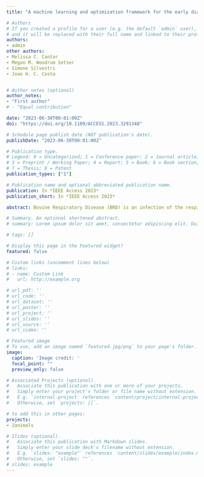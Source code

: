 ```yaml
---
title: "A machine learning and optimization framework for the early diagnosis of bovine respiratory disease"

# Authors
# If you created a profile for a user (e.g. the default `admin` user), write the username (folder name) here 
# and it will be replaced with their full name and linked to their profile.
authors:
- admin
other authors:
- Melissa C. Cantor
- Megan M. Woodrum Setser
- Simone Silvestri
- Joao H. C. Costa


# Author notes (optional)
author_notes:
- "First author"
# - "Equal contribution"

date: "2023-06-30T00:01:00Z"
doi: "https://doi.org/10.1109/ACCESS.2023.3291348"

# Schedule page publish date (NOT publication's date).
publishDate: "2023-06-30T00:01:00Z"

# Publication type.
# Legend: 0 = Uncategorized; 1 = Conference paper; 2 = Journal article;
# 3 = Preprint / Working Paper; 4 = Report; 5 = Book; 6 = Book section;
# 7 = Thesis; 8 = Patent
publication_types: ["1"]

# Publication name and optional abbreviated publication name.
publication: In *IEEE Access 2023*
publication_short: In *IEEE Access 2023*

abstract: Bovine Respiratory Disease (BRD) is an infection of the respiratory tract that is the leading reason for antimicrobial use in dairy calves and represents 22% of calf mortalities. The costs and effects of BRD can severely damage a farm’s economy, since raising dairy calves is one of the largest economic investments, and diagnosing BRD requires intensive and specialized labor that is hard to find. Precision technologies based on the Internet of Things (IoT), such as automatic feeders, scales, and accelerometers, can help detect behavioral changes before outward clinical signs of BRD. Such early detection enables early treatment, and thus faster recovery, with less long term effects. In this paper, we propose a framework for BRD diagnosis, its early detection, and identification of BRD persistency status using precision IoT technologies. We adopt a machine learning model paired with a cost-sensitive feature selection problem called Cost Optimization Worth (COW). COW maximizes prediction accuracy given a budget constraint. We show that COW is NP-Hard, and propose an efficient heuristic with polynomial complexity called Cost-Aware Learning Feature (CALF). We validate our methodology on a real dataset collected from 159 calves during the preweaning period. Results show that our approach outperforms a recent state-of-the-art solution. Numerically, we achieve an accuracy of 88% for labeling sick and healthy calves, 70% of sick calves are predicted 4 days prior to diagnosis, and 80% of persistency status calves are detected within the first five days of sickness.

# Summary. An optional shortened abstract.
# summary: Lorem ipsum dolor sit amet, consectetur adipiscing elit. Duis posuere tellus ac convallis placerat. Proin tincidunt magna sed ex sollicitudin condimentum.

# tags: []

# Display this page in the Featured widget?
featured: false

# Custom links (uncomment lines below)
# links:
# - name: Custom Link
#   url: http://example.org

# url_pdf: ''
# url_code: ''
# url_dataset: ''
# url_poster: ''
# url_project: ''
# url_slides: ''
# url_source: ''
# url_video: ''

# Featured image
# To use, add an image named `featured.jpg/png` to your page's folder. 
image:
  caption: 'Image credit: '
  focal_point: ""
  preview_only: false

# Associated Projects (optional).
#   Associate this publication with one or more of your projects.
#   Simply enter your project's folder or file name without extension.
#   E.g. `internal-project` references `content/project/internal-project/index.md`.
#   Otherwise, set `projects: []`.

# to add this in other pages:
projects:
- 2animals

# Slides (optional).
#   Associate this publication with Markdown slides.
#   Simply enter your slide deck's filename without extension.
#   E.g. `slides: "example"` references `content/slides/example/index.md`.
#   Otherwise, set `slides: ""`.
# slides: example
---
```


<!-- {{% callout note %}}
Click the *Cite* button above to demo the feature to enable visitors to import publication metadata into their reference management software.
{{% /callout %}}

{{% callout note %}}
Create your slides in Markdown - click the *Slides* button to check out the example.
{{% /callout %}}

Supplementary notes can be added here, including [code, math, and images](https://wowchemy.com/docs/writing-markdown-latex/). -->
